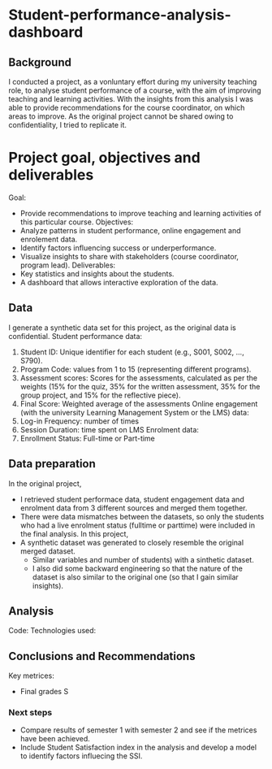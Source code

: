 # Student-performance-analysis-dashboard
## Background
I conducted a project, as a vonluntary effort during my university teaching role, to analyse student performance of a course, with the aim of improving teaching and learning activities. With the insights from this analysis I was able to provide recommendations for the course coordinator, on which areas to improve. 
As the original project cannot be shared owing to confidentiality, I tried to replicate it.

# Project goal, objectives and deliverables
Goal: 
- Provide recommendations to improve teaching and learning activities of this particular course.
Objectives:
- Analyze patterns in student performance, online engagement and enrolement data.
- Identify factors influencing success or underperformance.
- Visualize insights to share with stakeholders (course coordinator, program lead).
Deliverables:
- Key statistics and insights about the students.
- A dashboard that allows interactive exploration of the data.

## Data
I generate a synthetic data set for this project, as the original data is confidential.
Student performance data:
1.	Student ID: Unique identifier for each student (e.g., S001, S002, ..., S790).
2.	Program Code: values from 1 to 15 (representing different programs).
3.	Assessment scores: Scores for the assessments, calculated as per the weights (15% for the quiz, 35% for the written assessment, 35% for the group project, and 15% for the reflective piece).
4.	Final Score: Weighted average of the assessments
Online engagement (with the university Learning Management System or the LMS) data:
5. Log-in Frequency: number of times
6. Session Duration: time spent on LMS
Enrolment data:
8.	Enrollment Status: Full-time or Part-time

## Data preparation

In the original project, 
- I retrieved student performace data, student engagement data and enrolment data from 3 different sources and merged them together.
- There were data mismatches between the datasets, so only the students who had a live enrolment status (fulltime or parttime) were included in the final analysis.
In this project, 
- A synthetic dataset was generated to closely resemble the original merged dataset.
  - Similar variables and number of students) with a sinthetic dataset.
  - I also did some backward engineering so that the nature of the dataset is also similar to the original one (so that I gain similar insights).
 
## Analysis
Code:
Technologies used:


## Conclusions and Recommendations
Key metrices:
- Final grades
S

### Next steps
- Compare results of semester 1 with semester 2 and see if the metrices have been achieved. 
- Include Student Satisfaction index in the analysis and develop a model to identify factors influecing the SSI. 


